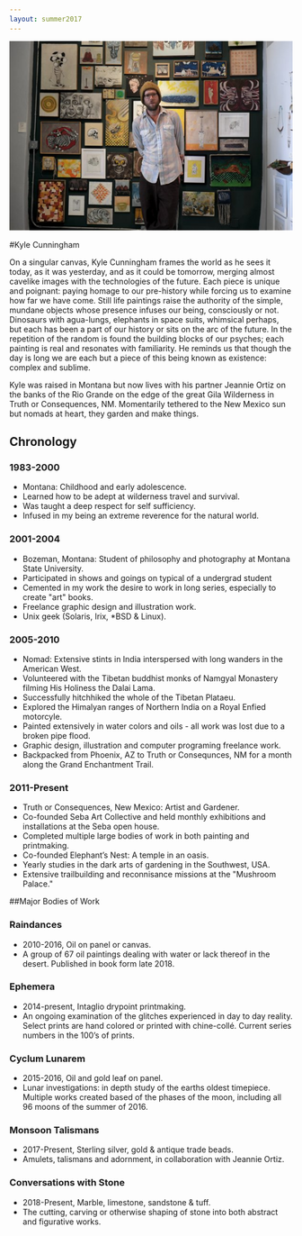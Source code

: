 ```yaml
---
layout: summer2017
---
```


<div id="cv" class="grid-container grid-container-padded" markdown="1">
<div class="grid-x grid-margin-x margin-vertical-3">
<div class="cell medium-8 medium-offset-2">
<img class="radius margin-vertical-1" src="/grfx/me.jpg" />

#Kyle Cunningham

On a singular canvas, Kyle Cunningham frames the world as he sees it today, as it was yesterday, and as it could be tomorrow, merging almost cavelike images with the technologies of the future. Each piece is unique and poignant: paying homage to our pre-history while forcing us to examine how far we have come. Still life paintings raise the authority of the simple, mundane objects whose presence infuses our being, consciously or not. Dinosaurs with agua-lungs, elephants in space suits, whimsical perhaps, but each has been a part of our history or sits on the arc of the future. In the repetition of the random is found the building blocks of our psyches; each painting is real and resonates with familiarity. He reminds us that though the day is long we are each but a piece of this being known as existence: complex and sublime.

Kyle was raised in Montana but now lives with his partner Jeannie Ortiz on the banks of the Rio Grande on the edge of the great Gila Wilderness in Truth or Consequences, NM. Momentarily tethered to the New Mexico sun but nomads at heart, they garden and make things.

## Chronology

### 1983-2000

*   Montana: Childhood and early adolescence.
*   Learned how to be adept at wilderness travel and survival. 
*   Was taught a deep respect for self sufficiency. 
*   Infused in my being an extreme reverence for the natural world. 


### 2001-2004

*   Bozeman, Montana: Student of philosophy and photography at Montana State University.
*   Participated in shows and goings on typical of a undergrad student
*   Cemented in my work the desire to work in long series, especially to create "art" books.
*   Freelance graphic design and illustration work. 
*   Unix geek (Solaris, Irix, *BSD & Linux). 

### 2005-2010

*   Nomad: Extensive stints in India interspersed with long wanders in the American West.
*   Volunteered with the Tibetan buddhist monks of Namgyal Monastery filming His Holiness the Dalai Lama.
*   Successfully hitchhiked the whole of the Tibetan Plataeu.
*   Explored the Himalyan ranges of Northern India on a Royal Enfied motorcyle.
*   Painted extensively in water colors and oils - all work was lost due to a broken pipe flood.
*   Graphic design, illustration and computer programing freelance work. 
*   Backpacked from Phoenix, AZ to Truth or Consequnces, NM for a month along the Grand Enchantment Trail.


### 2011-Present

*   Truth or Consequences, New Mexico: Artist and Gardener.
*   Co-founded Seba Art Collective and held monthly exhibitions and installations at the Seba open house.
*  Completed multiple large bodies of work in both painting and printmaking. 
*   Co-founded Elephant’s Nest: A temple in an oasis.
*   Yearly studies in the dark arts of gardening in the Southwest, USA.
*   Extensive trailbuilding and reconnisance missions at the "Mushroom Palace."


##Major Bodies of Work

### Raindances

*   2010-2016, Oil on panel or canvas.
*   A group of 67 oil paintings dealing with water or lack thereof in the desert.  Published in book form late 2018.

### Ephemera

*   2014-present, Intaglio drypoint printmaking.
*   An ongoing examination of the glitches experienced in day to day reality. Select prints are hand colored or printed with chine-collé. Current series numbers in the 100’s of prints.

### Cyclum Lunarem

*   2015-2016, Oil and gold leaf on panel.
*   Lunar investigations: in depth study of the earths oldest timepiece.  
    Multiple works created based of the phases of the moon, including all 96 moons of the summer of 2016.

### Monsoon Talismans

*   2017-Present, Sterling silver, gold & antique trade beads.
*   Amulets, talismans and adornment, in collaboration with Jeannie Ortiz.

### Conversations with Stone

*   2018-Present, Marble, limestone, sandstone & tuff.
*   The cutting, carving or otherwise shaping of stone into both abstract and figurative works.

</div>
</div>
</div>